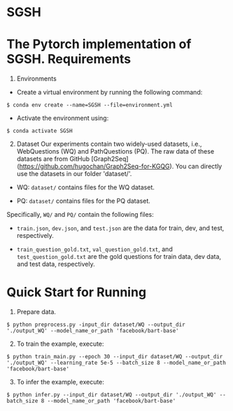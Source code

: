 # SGSH
The Pytorch implementation of SGSH.
Requirements
====
1. Environments
* Create a virtual environment by running the following command:
```
$ conda env create --name=SGSH --file=environment.yml
```
* Activate the environment using:
```
$ conda activate SGSH
```
2. Dataset
Our experiments contain two widely-used datasets, i.e., WebQuestions (WQ) and PathQuestions (PQ). The raw data of these datasets are from GitHub [Graph2Seq] (https://github.com/hugochan/Graph2Seq-for-KGQG). You can directly use the datasets in our folder 'dataset/'. 
* WQ: `dataset/` contains files for the WQ dataset.

* PQ: `dataset/` contains files for the PQ dataset.

Specifically, `WQ/` and `PQ/` contain the following files:
* `train.json`, `dev.json`, and `test.json` are the data for train, dev, and test, respectively.

* `train_question_gold.txt`, `val_question_gold.txt`, and `test_question_gold.txt` are the gold questions for train data, dev data, and test data, respectively. 

Quick Start for Running
====
1. Prepare data.
```
$ python preprocess.py -input_dir dataset/WQ --output_dir './output_WQ' --model_name_or_path 'facebook/bart-base'
```
2. To train the example, execute:
```
$ python train_main.py --epoch 30 --input_dir dataset/WQ --output_dir './output_WQ' --learning_rate 5e-5 --batch_size 8 --model_name_or_path 'facebook/bart-base'
```
3. To infer the example, execute:
```
$ python infer.py --input_dir dataset/WQ --output_dir './output_WQ' --batch_size 8 --model_name_or_path 'facebook/bart-base'
```
